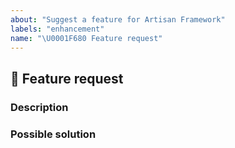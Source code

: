 ```yaml
---
about: "Suggest a feature for Artisan Framework"
labels: "enhancement"
name: "\U0001F680 Feature request"
---
```

## 🚀  Feature request
<!-- 📖  https://github.com/artisanjs/artisan/blob/master/CONTRIBUTING.md -->

### Description
<!-- ✍️  A clear and concise description of the problem or missing capability... -->

### Possible solution
<!-- ✍️  A clear and concise description of the possible solution... -->

